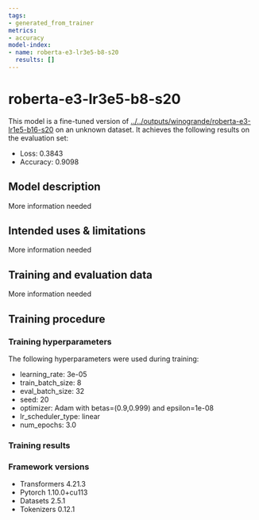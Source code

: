 ```yaml
---
tags:
- generated_from_trainer
metrics:
- accuracy
model-index:
- name: roberta-e3-lr3e5-b8-s20
  results: []
---
```


<!-- This model card has been generated automatically according to the information the Trainer had access to. You
should probably proofread and complete it, then remove this comment. -->

# roberta-e3-lr3e5-b8-s20

This model is a fine-tuned version of [../../outputs/winogrande/roberta-e3-lr1e5-b16-s20](https://huggingface.co/../../outputs/winogrande/roberta-e3-lr1e5-b16-s20) on an unknown dataset.
It achieves the following results on the evaluation set:
- Loss: 0.3843
- Accuracy: 0.9098

## Model description

More information needed

## Intended uses & limitations

More information needed

## Training and evaluation data

More information needed

## Training procedure

### Training hyperparameters

The following hyperparameters were used during training:
- learning_rate: 3e-05
- train_batch_size: 8
- eval_batch_size: 32
- seed: 20
- optimizer: Adam with betas=(0.9,0.999) and epsilon=1e-08
- lr_scheduler_type: linear
- num_epochs: 3.0

### Training results



### Framework versions

- Transformers 4.21.3
- Pytorch 1.10.0+cu113
- Datasets 2.5.1
- Tokenizers 0.12.1
